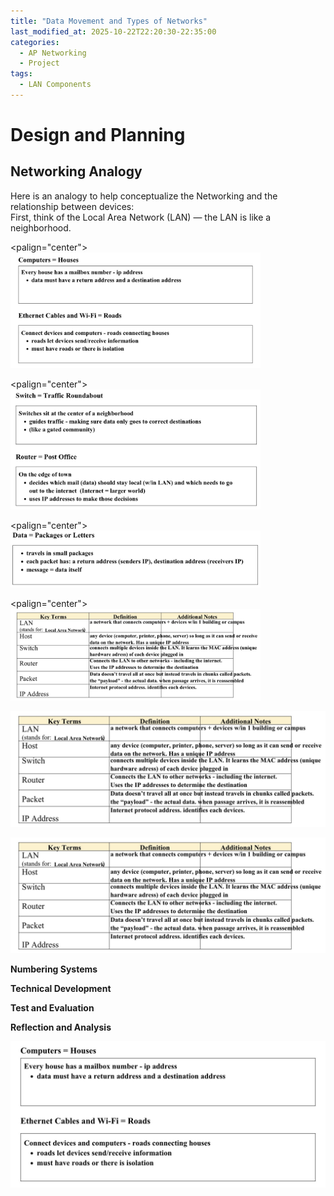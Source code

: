 ```yaml
---
title: "Data Movement and Types of Networks"
last_modified_at: 2025-10-22T22:20:30-22:35:00
categories:
  - AP Networking
  - Project
tags:
  - LAN Components
---
```


# Design and Planning

## Networking Analogy

Here is an analogy to help conceptualize the Networking and the relationship between devices:  
First, think of the Local Area Network (LAN) — the LAN is like a neighborhood.

<palign="center">
  <img src="/assets/images/Photo9DataMovementandTypesofNetworks.jpg" alt="Network analogy 1" width="400" />
</p>

<palign="center">
  <img src="/assets/images/Photo10DataMovementandTypesofNetworks.jpg" alt="Network analogy 2" width="400" />
</p>

<palign="center">
  <img src="/assets/images/Photo11DataMovementandTypesofNetworks.jpg" alt="Network analogy 3" width="400" />
</p>

<palign="center">
  <img src="/assets/images/Photo12DataMovementandTypesofNetworks.jpg" alt="Network analogy 4" width="400" />
</p>

![If image fails to load](/assets/images/Photo12DataMovementandTypesofNetworks.jpg)

[logo]: /assets/images/Photo12DataMovementandTypesofNetworks.jpg "Hover me"
![error text][logo]

**Numbering Systems**

**Technical Development**

**Test and Evaluation**

**Reflection and Analysis**
<!-- ...existing code... -->
![Neighborhood diagram 1](/assets/images/Photo9DataMovementandTypesofNetworks.jpg)
<!-- ...existing code... -->